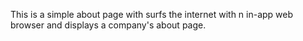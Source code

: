 This is a simple about page with surfs the internet with n in-app web browser and displays a company's about page.

